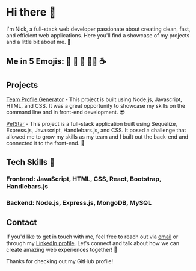 # Hi there 👋

I'm Nick, a full-stack web developer passionate about creating clean, fast, and efficient web applications. Here you'll find a showcase of my projects and a little bit about me. 🤖

## Me in 5 Emojis: 🙏 💍 👶 🧗‍♂️ ☕

## Projects
[Team Profile Generator](https://github.com/nwherman1724/team-profile-generator) - This project is built using Node.js, Javascript, HTML, and CSS. It was a great opportunity to showcase my skills on the command line and in front-end development. 😎

[PetStar](https://github.com/nwherman1724/rmp) - This project is a full-stack application built using Sequelize, Express.js, Javascript, Handlebars.js, and CSS. It posed a challenge that allowed me to grow my skills as my team and I built out the back-end and connected it to the front-end. 🤩

## Tech Skills 🚀
### Frontend: JavaScript, HTML, CSS, React, Bootstrap, Handlebars.js 
### Backend: Node.js, Express.js, MongoDB, MySQL

## Contact 
If you'd like to get in touch with me, feel free to reach out via [email](nwherman1724@gmail.com) or through my [LinkedIn profile](https://www.linkedin.com/in/nwherman1724/). Let's connect and talk about how we can create amazing web experiences together! 🤝

Thanks for checking out my GitHub profile!

<!--
**nwherman1724/nwherman1724** is a ✨ _special_ ✨ repository because its `README.md` (this file) appears on your GitHub profile.



Here are some ideas to get you started:

- 🔭 I’m currently working on ...
- 🌱 I’m currently learning ...
- 👯 I’m looking to collaborate on ...
- 🤔 I’m looking for help with ...
- 💬 Ask me about ...
- 📫 How to reach me: ...
- 😄 Pronouns: ...
- ⚡ Fun fact: ...
-->
